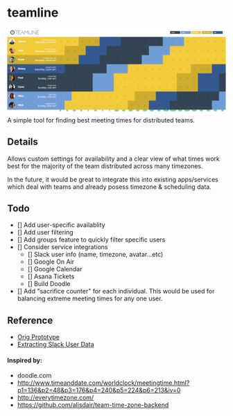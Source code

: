 teamline
=======================================
![screenshot](screenshot_1.png)
A simple tool for finding best meeting times for distributed teams.


Details
---------------------------------------
Allows custom settings for availability and a clear view of what times work
best for the majority of the team distributed across many timezones.

In the future, it would be great to integrate this into existing apps/services
which deal with teams and already posess timezone & scheduling data.



Todo
---------------------------------------
- [] Add user-specific availablity
- [] Add user filtering
- [] Add groups feature to quickly filter specific users
- [] Consider service integrations
    - [] Slack user info (name, timezone, avatar...etc)
    - [] Google On Air
    - [] Google Calendar
    - [] Asana Tickets
    - [] Build Doodle
- [] Add "sacrifice counter" for each individual. This would be used for balancing extreme meeting times for any one user. 


Reference
---------------------------------------
- [Orig Prototype](https://jsbin.com/xekubo/edit?html,css,js,output)
- [Extracting Slack User Data](https://gist.github.com/kasparsd/f8f36794ecf558915d6f)


#### Inspired by:
- doodle.com
- http://www.timeanddate.com/worldclock/meetingtime.html?p1=136&p2=48&p3=176&p4=240&p5=224&p6=213&iv=0
- http://everytimezone.com/
- https://github.com/alisdair/team-time-zone-backend